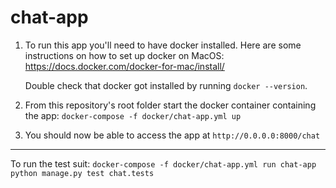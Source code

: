 # chat-app

1. To run this app you'll need to have docker installed.
    Here are some instructions on how to set up docker on MacOS: https://docs.docker.com/docker-for-mac/install/

    Double check that docker got installed by running `docker --version`.

2. From this repository's root folder start the docker container containing the app: `docker-compose -f docker/chat-app.yml up`

3. You should now be able to access the app at `http://0.0.0.0:8000/chat`


---------------

To run the test suit:
`docker-compose -f docker/chat-app.yml run chat-app python manage.py test chat.tests`
